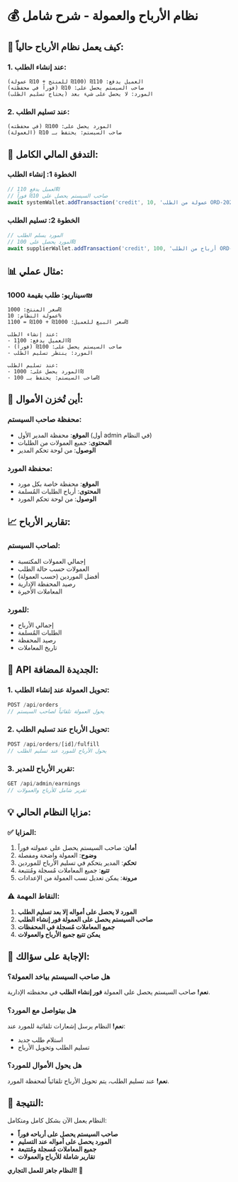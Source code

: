 # 💰 نظام الأرباح والعمولة - شرح شامل

## 🎯 **كيف يعمل نظام الأرباح حالياً:**

### **1. عند إنشاء الطلب:**
```
العميل يدفع: 110₪ (100₪ للمنتج + 10₪ عمولة)
صاحب السيستم يحصل على: 10₪ (فوراً في محفظته)
المورد: لا يحصل على شيء بعد (يحتاج تسليم الطلب)
```

### **2. عند تسليم الطلب:**
```
المورد يحصل على: 100₪ (في محفظته)
صاحب السيستم: يحتفظ بـ 10₪ (العمولة)
```

## 🔄 **التدفق المالي الكامل:**

### **الخطوة 1: إنشاء الطلب**
```javascript
// العميل يدفع 110₪
// صاحب السيستم يحصل على 10₪ فوراً
await systemWallet.addTransaction('credit', 10, 'عمولة من الطلب ORD-20241201-0001');
```

### **الخطوة 2: تسليم الطلب**
```javascript
// المورد يسلم الطلب
// المورد يحصل على 100₪
await supplierWallet.addTransaction('credit', 100, 'أرباح من الطلب ORD-20241201-0001');
```

## 📊 **مثال عملي:**

### **سيناريو: طلب بقيمة 1000₪**
```
سعر المنتج: 1000₪
عمولة النظام: 10%
سعر البيع للعميل: 1000₪ + 100₪ = 1100₪

عند إنشاء الطلب:
- العميل يدفع: 1100₪
- صاحب السيستم يحصل على: 100₪ (فوراً)
- المورد: ينتظر تسليم الطلب

عند تسليم الطلب:
- المورد يحصل على: 1000₪
- صاحب السيستم: يحتفظ بـ 100₪
```

## 🏦 **أين تُخزن الأموال:**

### **محفظة صاحب السيستم:**
- **الموقع**: محفظة المدير الأول (أول admin في النظام)
- **المحتوى**: جميع العمولات من الطلبات
- **الوصول**: من لوحة تحكم المدير

### **محفظة المورد:**
- **الموقع**: محفظة خاصة بكل مورد
- **المحتوى**: أرباح الطلبات المُسلمة
- **الوصول**: من لوحة تحكم المورد

## 📈 **تقارير الأرباح:**

### **لصاحب السيستم:**
- إجمالي العمولات المكتسبة
- العمولات حسب حالة الطلب
- أفضل الموردين (حسب العمولة)
- رصيد المحفظة الإدارية
- المعاملات الأخيرة

### **للمورد:**
- إجمالي الأرباح
- الطلبات المُسلمة
- رصيد المحفظة
- تاريخ المعاملات

## 🔧 **API الجديدة المضافة:**

### **1. تحويل العمولة عند إنشاء الطلب:**
```javascript
POST /api/orders
// يحول العمولة تلقائياً لصاحب السيستم
```

### **2. تحويل الأرباح عند تسليم الطلب:**
```javascript
POST /api/orders/[id]/fulfill
// يحول الأرباح للمورد عند تسليم الطلب
```

### **3. تقرير الأرباح للمدير:**
```javascript
GET /api/admin/earnings
// تقرير شامل للأرباح والعمولات
```

## 💡 **مزايا النظام الحالي:**

### **✅ المزايا:**
1. **أمان**: صاحب السيستم يحصل على عمولته فوراً
2. **وضوح**: العمولة واضحة ومفصلة
3. **تحكم**: المدير يتحكم في تسليم الأرباح للموردين
4. **تتبع**: جميع المعاملات مُسجلة ومُتتبعة
5. **مرونة**: يمكن تعديل نسب العمولة من الإعدادات

### **⚠️ النقاط المهمة:**
1. **المورد لا يحصل على أمواله إلا بعد تسليم الطلب**
2. **صاحب السيستم يحصل على العمولة فور إنشاء الطلب**
3. **جميع المعاملات مُسجلة في المحفظات**
4. **يمكن تتبع جميع الأرباح والعمولات**

## 🎯 **الإجابة على سؤالك:**

### **هل صاحب السيستم بياخد العمولة؟**
**نعم!** صاحب السيستم يحصل على العمولة **فور إنشاء الطلب** في محفظته الإدارية.

### **هل بيتواصل مع المورد؟**
**نعم!** النظام يرسل إشعارات تلقائية للمورد عند:
- استلام طلب جديد
- تسليم الطلب وتحويل الأرباح

### **هل يحول الأموال للمورد؟**
**نعم!** عند تسليم الطلب، يتم تحويل الأرباح تلقائياً لمحفظة المورد.

## 🚀 **النتيجة:**
النظام يعمل الآن بشكل كامل ومتكامل:
- **صاحب السيستم يحصل على أرباحه فوراً**
- **المورد يحصل على أمواله عند التسليم**
- **جميع المعاملات مُسجلة ومُتتبعة**
- **تقارير شاملة للأرباح والعمولات**

**النظام جاهز للعمل التجاري!** 🎉 